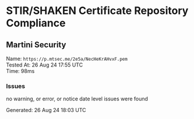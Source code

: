 # STIR/SHAKEN Certificate Repository Compliance

## Martini Security

Name: `https://p.mtsec.me/2e5a/NecHeKrAHvxF.pem`\
Tested At: 26 Aug 24 17:55 UTC\
Time: 98ms

### Issues

no warning, or error, or notice date level issues were found

Generated: 26 Aug 24 18:03 UTC